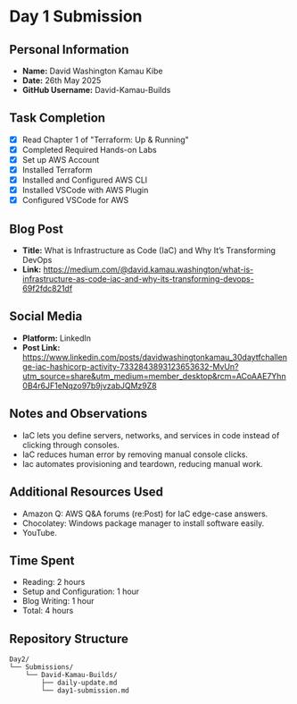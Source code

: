 # Day 1 Submission

## Personal Information
- **Name:** David Washington Kamau Kibe
- **Date:** 26th May 2025
- **GitHub Username:** David-Kamau-Builds

## Task Completion
- [x] Read Chapter 1 of "Terraform: Up & Running"
- [x] Completed Required Hands-on Labs
- [x] Set up AWS Account
- [x] Installed Terraform
- [x] Installed and Configured AWS CLI
- [x] Installed VSCode with AWS Plugin
- [x] Configured VSCode for AWS

## Blog Post
- **Title:** What is Infrastructure as Code (IaC) and Why It’s Transforming DevOps
- **Link:** https://medium.com/@david.kamau.washington/what-is-infrastructure-as-code-iac-and-why-its-transforming-devops-69f2fdc821df

## Social Media
- **Platform:** LinkedIn
- **Post Link:** https://www.linkedin.com/posts/davidwashingtonkamau_30daytfchallenge-iac-hashicorp-activity-7332843893123653632-MvUn?utm_source=share&utm_medium=member_desktop&rcm=ACoAAE7Yhn0B4r6JF1eNqzo97b9jvzabJQMz9Z8

## Notes and Observations
- IaC lets you define servers, networks, and services in code instead of clicking through consoles.
- IaC reduces human error by removing manual console clicks.
- Iac automates provisioning and teardown, reducing manual work.

## Additional Resources Used
- Amazon Q: AWS Q&A forums (re:Post) for IaC edge-case answers.
- Chocolatey: Windows package manager to install software easily.
- YouTube.

## Time Spent
- Reading: 2 hours
- Setup and Configuration: 1 hour
- Blog Writing: 1 hour
- Total: 4 hours

## Repository Structure
```
Day2/
└── Submissions/
    └── David-Kamau-Builds/
        ├── daily-update.md
        └── day1-submission.md
```